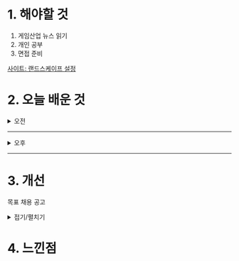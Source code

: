 

# 1. 해야할 것

1. 게임산업 뉴스 읽기 
2. 개인 공부  
3. 면접 준비


[사이트: 랜드스케이프 설정](https://ljhyunstory.tistory.com/182)


# 2. 오늘 배운 것

<details>
<summary>오전</summary>

## 오늘의 뉴스
### [기사: 몬스터 헌터 와일즈 출시임박](https://www.gameinsight.co.kr/news/articleView.html?idxno=34375)
![image](https://github.com/user-attachments/assets/a305508c-7b2e-4d6c-8adf-d3704f7eaee0)
```
곧 출시하는 몬스터헌터 와일즈
나는 최적화 문제와 재미 검증을 보고 구매할 예정이라 1년후에나 하지 않을까?
몬헌 월드로 처음 입문해서 엄청 재밌게 했던만큼 와일즈도 기대를 하고 있는데
확실히 아이스본 때 나왔던 탈것과 더 많은 선택권과 편의성을 통해 게임의 재미와 접근성을 높이려는게 보인다.
이제는 불편함이라는 것이 게임 특색으로만 퉁치고 넘어갈 수 없는 시대이기에 불편하지 않으면서 그 맛을 잘 살리는 게 중요해 보인다.
```


</details>

****

<details>
<summary>오후</summary>

## 면접과 자기정리
### 1. 1분 자기소개
- 안녕하세요.\
경험을 연구하는 레벨디자이너 우정민입니다\
저는 플레이어가 게임 속 세계에 몰입하고, 스토리와 레벨이 자연스럽게 연결되는 경험을 만드는데 관심을 가지고 있습니다.\
게임 세계관에서 영감을 받아 의미있는 플레이 경험을 기획하고 있으며, 이를 기믹과 동선을 활용해 재미를 전달하는 것을 목표로 합니다.\
많은 사람들에게 잊을 수 없는 게임 경험을 선사하고 싶습니다. 감사합니다

### 2. 게임 기획자는 왜 하려고 하는가?
- 어릴 때부터 좋아했던 게임을 직접 만들어보고 싶다는 꿈을 가지고, 이를 위해 착실히 준비해왔습니다.\
게임 개발 교육을 이수하면서 다양한 직군을 경험해보았고,\
그 과정에서 유저 경험을 설계하는 것이 가장 중요하면서도 재미있다고 느꼈습니다.\
특히, 플레이어가 게임 세계에 몰입하고 도전과 성취를 경험하도록 만드는 레벨 디자인이 제게 가장 잘 맞는 분야라고 확신했습니다.\
그 이후로 레벨 디자인을 중점적으로 공부하며, 체계적으로 실력을 쌓아가고 있습니다.

### 3. 기획자의 중요한 덕목은 무엇인가?
- 내 생각을 잘 전달하는 것입니다.\
게임 개발은 여러 직군이 협업하는 과정이므로,\
기획자의 의도가 정확하게 전달되지 않으면 개발 방향이 흔들리거나 의도한 경험을 만들기 어려워집니다.\
따라서, 명확한 문서 작성, 논리적인 설명, 그리고 팀원들과 원활한 소통 능력이 필수적입니다.

### 4. 게임 트렌드는 어떤가?
- 최근 게임 시장에서는 소울라이크 게임과 방치형 게임이 강세를 보이고 있습니다.\
소울라이크 장르는 높은 난이도와 도전적인 전투, 깊이 있는 레벨 디자인을 특징으로 하며,\
엘든 링, Lies of P와 같은 작품들이 큰 성공을 거두면서 더욱 주목받고 있습니다.\
플레이어가 성장과 공략의 성취감을 느낄 수 있도록 정교한 레벨 디자인과 보스전 설계가 핵심 요소로 자리 잡고 있습니다.

- 한편, 방치형 게임은 모바일 시장에서 강한 영향력을 발휘하고 있습니다.\
짧은 시간 내에도 성취감을 제공하며, 꾸준한 보상을 통해 장기적인 플레이를 유도하는 점이 인기 요인입니다.\
예를 들어 AFK 아레나나 리틀 레전드 같은 게임들이 높은 수익을 기록하고 있습니다.

이러한 트렌드는 각각 몰입감 있는 도전적인 경험과 편리한 플레이와 보상 설계라는 상반된 방향성을 보여주지만,\
공통적으로 플레이어의 성취감을 극대화하는 디자인이 중요하다는 점에서 인사이트를 얻을 수 있습니다.

### 5. 성격은 어떤가?
- 저는 밝고 유쾌한 성격으로, 팀 분위기를 자연스럽게 이끄는 역할을 자처합니다.\
팀원들이 편하게 협업할 수 있도록 분위기를 조성하며, 함께 목표를 달성하는 과정에서 큰 보람을 느낍니다.\
특히, 레이드와 같은 협동 플레이에서 끈기 있게 도전하고 성취감을 얻는 것을 좋아합니다.\
하지만 성격이 급한 편이라 때때로 실수가 발생할 수 있습니다.\
이를 보완하기 위해 철저한 계획을 세우고, 업무를 단계별로 진행하는 습관을 기르며 실수를 줄이기 위해 꾸준히 노력하고 있습니다.

### 6. 이상적인 BM?
- 이상적인 BM은 단순히 결제를 유도하는 것이 아니라, 플레이어가 가치를 느끼고 자연스럽게 참여하고 싶게 만드는 것이라고 생각합니다.\
예를 들어, 원신의 가차 시스템은 단순한 뽑기가 아니라,\
각 캐릭터의 매력적인 스토리와 개성을 강조하여 ‘얻고 싶다’는 감정을 유도합니다.\
단순한 확률형 모델이 아니라, 플레이어가 원하는 캐릭터를 위해 꾸준히 게임을 플레이하고, 성취감을 느끼며 성장하도록 설계된 점이 핵심입니다.\
이처럼 이상적인 BM은 게임 경험을 해치지 않으면서도 플레이어가 자연스럽게 동기부여될 수 있도록 설계되어야 합니다.\
콘텐츠의 매력을 극대화하고, ‘과금이 강요되는 것’이 아니라 ‘하고 싶어지는 것’이 될 때, 장기적인 성공을 거둘 수 있다고 생각합니다.

### 7. 빚내서 결제하는 사람보면 무슨 생각이 드는가?
- 게임이 아무리 재미있어도, 결국 사람을 위한 것이라고 생각합니다.\
게임은 즐거움을 주고 성취감을 느끼게 해주는 매체이지, 누군가에게 경제적인 부담을 지게 하면서까지 소비를 유도하는 것은 바람직하지 않다고 생각합니다.\
특히, 무리한 과금이 삶에 부정적인 영향을 미친다면, 이는 게임 본연의 목적과 맞지 않는 방향입니다.\
이상적인 BM은 플레이어가 스스로 가치를 느끼고 만족할 수 있는 선에서 결제하도록 유도하는 것이지,\
과몰입을 조장하는 것이 되어서는 안 된다고 생각합니다.

### 8. 지원 동기?
- 저는 울트라 에이지의 속도감 있는 전투와 스타일리시한 액션에 큰 매력을 느꼈습니다.\
이처럼 타격감 있는 액션에 레벨 디자인이 만나면 플레이어 경험을 결정지을 수 있는 중요한 요소라고 생각합니다.\
특히, 저는 레벨을 통해 플레이어가 자연스럽게 게임의 설정에 몰입하고, 공략의 재미를 느끼도록 설계하는 데 강점이 있습니다.\
단순히 적을 배치하는 것이 아니라, 환경과 레벨 구조가 전투에 영향을 미치도록 설계하여 플레이어가 전략적으로 사고하고 도전하는 재미를 극대화하는 것을 목표로 합니다.\
울트라 에이지처럼 전투의 흐름과 공간 활용이 중요한 게임에서, 빌드업을 통한 레벨 디자인으로 전투의 완성도를 높이는 역할을 하고 싶습니다.

### 9. 강점?
- 저는 스토리와 레벨을 결합하여 플레이어가 몰입할 수 있는 경험을 설계하는 데 강점이 있습니다.\
레벨 디자인은 단순한 공간 배치가 아니라, 게임의 설정과 스토리를 자연스럽게 전달하는 중요한 도구라고 생각합니다.\
예를 들어, 환경의 변화를 통해 서사를 전달하거나, 플레이어가 직접 탐색하며 세계관을 체험할 수 있도록 유도하는 방식이 이에 해당합니다.\
저는 이러한 요소를 활용해 플레이어가 세계에 녹아들고 의미 있는 경험을 하도록 설계하는 데 집중하고 있습니다.\
이를 통해 게임의 몰입도를 높이고, 스토리와 게임 플레이가 유기적으로 연결된 레벨을 만들어내는 것이 제 강점입니다.


### 10. 장르 게임 두 개를 들고 차이점은?
```
베요네타와 데빌 메이 크라이의 차이점

두 게임 모두 스타일리시한 핵 앤 슬래시(Hack & Slash) 액션 게임이지만, 전투 시스템과 게임 디자인 철학에서 차이를 보입니다.

전투 스타일

베요네타: 회피 중심의 전투가 핵심입니다. 회피 타이밍에 맞춰 위치 타임(마법 슬로우 모션)이 발동, 이를 활용해 스타일리시한 연계를 만들어내는 것이 중요합니다. 적의 공격을 읽고 피하는 것이 숙련도를 좌우합니다.
데빌 메이 크라이(DMC): 공격적인 플레이가 강조됩니다. **콤보의 다양성과 스타일 시스템(S타일 랭크)**이 핵심이며, 적을 효과적으로 처치하면서도 화려한 플레이를 유지하는 것이 중요합니다.
캐릭터 조작 및 스타일

베요네타: 단 하나의 캐릭터(베요네타)를 중심으로 다양한 무기를 활용하여 전투합니다. 공격보다는 방어적 역량(회피와 위치 타임)이 숙련도에 큰 영향을 미칩니다.
DMC: 다양한 캐릭터(단테, 네로, 버질 등)가 등장하며, 각 캐릭터마다 고유한 스타일과 무기 체계가 존재합니다. 단테는 실시간으로 스타일을 변경하는 시스템이 있어, 공격 방식의 자유도가 높습니다.
레벨 디자인과 진행 방식

베요네타: 챕터 기반으로 진행되며, 선형적인 스테이지에서 적을 상대하는 구조입니다. 퍼즐 요소는 적으며, 전투가 주요 콘텐츠입니다.
DMC: 일부 오픈된 공간과 탐색 요소가 포함되어 있으며, 특정 구간에서는 퍼즐 요소도 존재합니다. 예를 들어, DMC3나 DMC5에서는 환경 상호작용을 활용한 길찾기가 필요한 구간이 있습니다.
연출과 분위기

베요네타: 과장된 연출과 화려한 연기, 신화를 모티브로 한 독창적인 설정이 돋보입니다. 예를 들어, 천사들과 싸우는 독특한 세계관과 강렬한 카리스마를 지닌 베요네타의 성격이 게임을 대표합니다.
DMC: 록 음악과 함께하는 쿨한 분위기, 악마 퇴치라는 다크 판타지 세계관이 핵심입니다. 단테의 유머러스하면서도 거침없는 태도가 시리즈의 아이덴티티를 형성합니다.
결론
베요네타는 회피와 반격 중심의 전투, 선형적인 레벨 디자인, 신화를 기반으로 한 화려한 연출이 특징입니다.
DMC는 콤보 중심의 스타일리시 액션, 탐색 요소가 포함된 레벨 디자인, 다크 판타지 분위기와 강렬한 음악이 조화를 이루는 게임입니다.
두 게임은 같은 장르이지만, 전투 방식과 게임 디자인에서 다른 방향성을 지니고 있으며, 플레이어의 취향에 따라 색다른 경험을 제공합니다.
```
### 11. 좋아하는 게임과 그 이유
- 저는 다크소울을 가장 좋아합니다. 강대한 적을 쓰러뜨리고 얻는 성취감이 정말 좋습니다.\
이 게임은 높은 난이도와 긴장감 넘치는 전투로 플레이어를 몰입하게 만드는데,\
특히 보스를 처치한 후의 그 묵직한 성취감이 다른 게임에서는 느낄 수 없는 감동을 주죠.\
또한, 레벨 디자인이 뛰어나서, 각 지역을 탐험하고 점차적으로 실력을 키워 나가는 과정이 매우 재미있습니다.



</details>

****


# 3. 개선
목표 채용 공고

<details>
<summary>접기/펼치기</summary>

![image](https://github.com/user-attachments/assets/8ebd103b-2caf-4e9f-91ed-3d5cbf73937c)

[채용공고: 레벨디자이너](https://career.nexon.com/user/recruit/member/postDetail?joinCorp=NO&reNo=20250008&currentPage=0)


</details>



# 4. 느낀점




